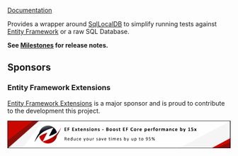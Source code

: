 <!--
GENERATED FILE - DO NOT EDIT
This file was generated by [MarkdownSnippets](https://github.com/SimonCropp/MarkdownSnippets).
Source File: /src/nuget.source.md
To change this file edit the source file and then run MarkdownSnippets.
-->

[Documentation](https://github.com/SimonCropp/LocalDb)

Provides a wrapper around [SqlLocalDB](https://docs.microsoft.com/en-us/sql/database-engine/configure-windows/sql-server-express-localdb) to simplify running tests against [Entity Framework](https://docs.microsoft.com/en-us/ef/core/) or a raw SQL Database.<!-- singleLineInclude: intro. path: /docs/mdsource/intro.include.md -->

**See [Milestones](https://github.com/SimonCropp/LocalDb/milestones?state=closed) for release notes.**


## Sponsors


### Entity Framework Extensions<!-- include: zzz. path: /docs/mdsource/zzz.include.md -->

[Entity Framework Extensions](https://entityframework-extensions.net/?utm_source=simoncropp&utm_medium=LocalDb) is a major sponsor and is proud to contribute to the development this project.

[![Entity Framework Extensions](https://raw.githubusercontent.com/SimonCropp/LocalDb/refs/heads/main/docs/zzz.png)](https://entityframework-extensions.net/?utm_source=simoncropp&utm_medium=LocalDb)<!-- endInclude -->
